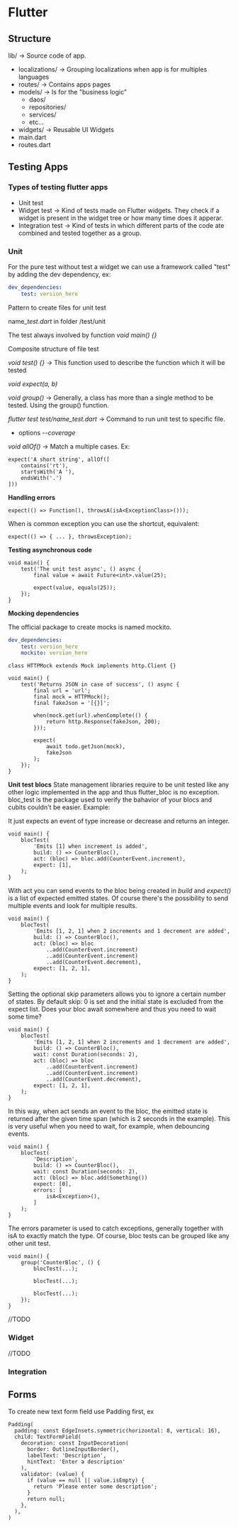 # Flutter

## Structure

lib/ -> Source code of app.
- localizations/  -> Grouping localizations when app is for multiples languages
- routes/         -> Contains apps pages
- models/         -> Is for the "business logic"
  - daos/
  - repositories/
  - services/
  - etc...
- widgets/        -> Reusable UI Widgets
- main.dart
- routes.dart

## Testing Apps

### Types of testing flutter apps

- Unit test
- Widget test -> Kind of tests made on Flutter widgets. They check if a widget is present in the widget tree or how many time does it apperar.
- Integration test -> Kind of tests in which different parts of the code ate combined and tested together as a group.

### Unit

For the pure test without test a widget we can use a framework called "test" by adding the dev dependency, ex:
```yaml
dev_dependencies:
    test: version_here
```

Pattern to create files for unit test

name_*test.dart* in folder /test/unit

The test always involved by function *void main() {}*

Composite structure of file test

*void test() {}* -> This function used to describe the function which it will be tested

*void expect(a, b)*

*void group()* -> Generally, a class has more than a single method to be tested. Using the group() function.

*flutter test test/name_test.dart* -> Command to run unit test to specific file.
- options
*--coverage <dir>*

*void allOf()* -> Match a multiple cases. Ex:

```test
expect('A short string', allOf([
    contains('rt'),
    startsWith('A '),
    endsWith('.')
]))
```

**Handling errors**

```test
expect(() => Function(), throwsA(isA<ExceptionClass>()));
```

When is common exception you can use the shortcut, equivalent:
```test
expect(() => { ... }, throwsException);
```

**Testing asynchronous code**

```test
void main() {
    test('The unit test async', () async {
        final value = await Future<int>.value(25);

        expect(value, equals(25));
    });
}
```

**Mocking dependencies**

The official package to create mocks is named mockito.
```yaml
dev_dependencies:
    test: version_here
    mockito: version_here
```

```test
class HTTPMock extends Mock implements http.Client {}

void main() {
    test('Returns JSON in case of success', () async {
        final url = 'url';
        final mock = HTTPMock();
        final fakeJson = '[{}]';

        when(mock.get(url).whenComplete(() {
            return http.Response(fakeJson, 200);
        }));

        expect(
            await todo.getJson(mock),
            fakeJson
        );
    });
}
```

**Unit test blocs**
State management libraries require to be unit tested like any other logic implemented in the app and thus flutter_bloc is no exception. bloc_test is the package used to verify the bahavior of your blocs and cubits couldn't be easier.
Example:

It just expects an event of type increase or decrease and returns an integer.
```test
void main() {
    blocTest(
        'Emits [1] when increment is added',
        build: () => CounterBloc(),
        act: (bloc) => bloc.add(CounterEvent.increment),
        expect: [1],
    );
}
```

With act you can send events to the bloc being created in *build* and *expect()* is a list of expected emitted states. Of course there's the possibility to send multiple events and look for multiple results.
```test
void main() {
    blocTest(
        'Emits [1, 2, 1] when 2 increments and 1 decrement are added',
        build: () => CounterBloc(),
        act: (bloc) => bloc
            ..add(CounterEvent.increment)
            ..add(CounterEvent.increment)
            ..add(CounterEvent.decrement),
        expect: [1, 2, 1],
    );
}
```

Setting the optional skip parameters allows you to ignore a certain number of states. By default skip: 0 is set and the initial state is excluded from the expect list. Does your bloc await somewhere and thus you need to wait some time?

```test
void main() {
    blocTest(
        'Emits [1, 2, 1] when 2 increments and 1 decrement are added',
        build: () => CounterBloc(),
        wait: const Duration(seconds: 2),
        act: (bloc) => bloc
            ..add(CounterEvent.increment)
            ..add(CounterEvent.increment)
            ..add(CounterEvent.decrement),
        expect: [1, 2, 1],
    );
}
```
In this way, when act sends an event to the bloc, the emitted state is returned after the given time span (which is 2 seconds in the example). This is very useful when you need to wait, for example, when debouncing events.

```test
void main() {
    blocTest(
        'Description',
        build: () => CounterBloc(),
        wait: const Duration(seconds: 2),
        act: (bloc) => bloc.add(Something())
        expect: [0],
        errors: [
            isA<Exception>(),
        ]
    );
}
```
The errors parameter is used to catch exceptions, generally together with isA<T> to exactly match the type. Of course, bloc tests can be grouped like any other unit test.

```test
void main() {
    group('CounterBloc', () {
        blocTest(...);

        blocTest(...);
        
        blocTest(...);
    });
}
```

//TODO
### Widget

//TODO
### Integration

## Forms

To create new text form field use Padding first, ex

```flutter
Padding(
  padding: const EdgeInsets.symmetric(horizontal: 8, vertical: 16),
  child: TextFormField(
    decoration: const InputDecoration(
      border: OutlineInputBorder(),
      labelText: 'Description',
      hintText: 'Enter a description'
    ),
    validator: (value) {
      if (value == null || value.isEmpty) {
        return 'Please enter some description';
      }
      return null;
    },
  ),
)
```
